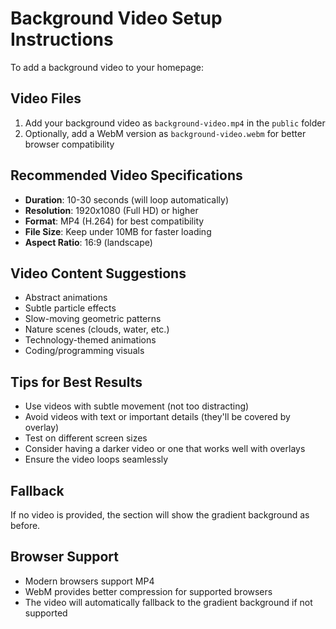 # Background Video Setup Instructions

To add a background video to your homepage:

## Video Files
1. Add your background video as `background-video.mp4` in the `public` folder
2. Optionally, add a WebM version as `background-video.webm` for better browser compatibility

## Recommended Video Specifications
- **Duration**: 10-30 seconds (will loop automatically)
- **Resolution**: 1920x1080 (Full HD) or higher
- **Format**: MP4 (H.264) for best compatibility
- **File Size**: Keep under 10MB for faster loading
- **Aspect Ratio**: 16:9 (landscape)

## Video Content Suggestions
- Abstract animations
- Subtle particle effects
- Slow-moving geometric patterns
- Nature scenes (clouds, water, etc.)
- Technology-themed animations
- Coding/programming visuals

## Tips for Best Results
- Use videos with subtle movement (not too distracting)
- Avoid videos with text or important details (they'll be covered by overlay)
- Test on different screen sizes
- Consider having a darker video or one that works well with overlays
- Ensure the video loops seamlessly

## Fallback
If no video is provided, the section will show the gradient background as before.

## Browser Support
- Modern browsers support MP4
- WebM provides better compression for supported browsers
- The video will automatically fallback to the gradient background if not supported
